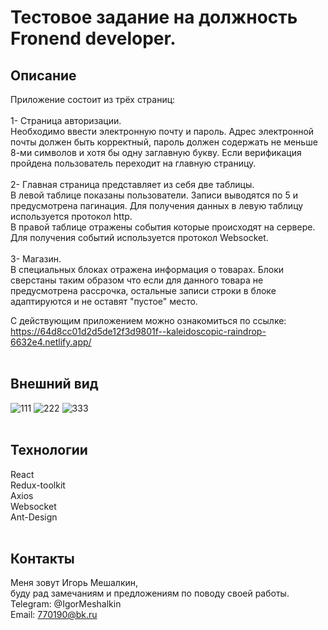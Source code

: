 # Тестовое задание на должность Fronend developer.

## Описание
Приложение состоит из трёх страниц:<br><br>
1- Страница авторизации. <br> Необходимо ввести электронную почту и пароль. Адрес электронной почты должен быть корректный, пароль должен содержать не меньше 8-ми символов и хотя бы одну заглавную букву. Если верификация пройдена пользователь переходит на главную страницу. <br><br>
2- Главная страница представляет из себя две таблицы. <br> В левой таблице показаны пользователи. Записи выводятся по 5 и предусмотрена пагинация. Для получения данных в левую таблицу используется протокол http. <br> В правой таблице отражены события которые происходят на сервере. Для получения событий используется протокол Websocket.<br><br>
3- Магазин. <br> В специальных блоках отражена информация о товарах. Блоки сверстаны таким образом что если для данного товара не предусмотрена рассрочка, остальные записи строки в блоке адаптируются и не оставят "пустое" место.<br>

С действующим приложением можно ознакомиться по ссылке:<br>
https://64d8cc01d2d5de12f3d9801f--kaleidoscopic-raindrop-6632e4.netlify.app/<br><br>


## Внешний вид
![111](https://github.com/IgorMeshalkin/React_Test_Task/assets/97287038/aa76559e-4fb2-4a87-a85c-1895524f34a5)
![222](https://github.com/IgorMeshalkin/React_Test_Task/assets/97287038/455ed943-825c-4634-805b-8a570fca63be)
![333](https://github.com/IgorMeshalkin/React_Test_Task/assets/97287038/b8cc690d-4394-4a0c-b1ae-3d0f4fdd036c)
<br><br>

## Технологии
React<br>
Redux-toolkit<br>
Axios<br>
Websocket<br>
Ant-Design<br><br>

## Контакты
Меня зовут Игорь Мешалкин, <br> буду рад замечаниям и предложениям по поводу своей работы.   <br>
Telegram: @IgorMeshalkin   <br>
Email: 770190@bk.ru

